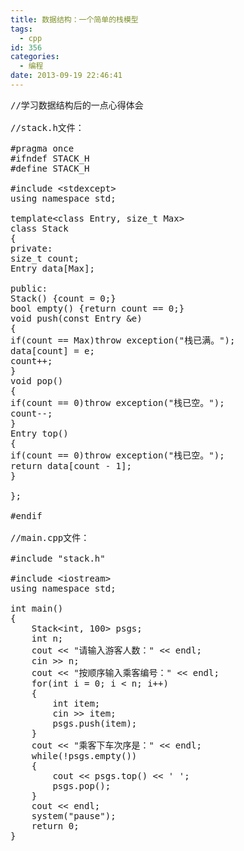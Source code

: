 ```yaml
---
title: 数据结构：一个简单的栈模型
tags:
  - cpp
id: 356
categories:
  - 编程
date: 2013-09-19 22:46:41
---
```


<pre>
//学习数据结构后的一点心得体会

//stack.h文件：

#pragma once
#ifndef STACK_H
#define STACK_H

#include &lt;stdexcept&gt;
using namespace std;

template&lt;class Entry, size_t Max&gt;
class Stack
{
private:
size_t count;
Entry data[Max];

public:
Stack() {count = 0;}
bool empty() {return count == 0;}
void push(const Entry &amp;e)
{
if(count == Max)throw exception("栈已满。");
data[count] = e;
count++;
}
void pop()
{
if(count == 0)throw exception("栈已空。");
count--;
}
Entry top()
{
if(count == 0)throw exception("栈已空。");
return data[count - 1];
}

};

#endif

//main.cpp文件：

#include "stack.h"

#include &lt;iostream&gt;
using namespace std;

int main()
{
	Stack&lt;int, 100&gt; psgs;
	int n;
	cout &lt;&lt; "请输入游客人数：" &lt;&lt; endl;
 	cin &gt;&gt; n;
	cout &lt;&lt; "按顺序输入乘客编号：" &lt;&lt; endl;
	for(int i = 0; i &lt; n; i++)
 	{
 		int item;
 		cin &gt;&gt; item;
		psgs.push(item);
	}
	cout &lt;&lt; "乘客下车次序是：" &lt;&lt; endl;
	while(!psgs.empty())
	{
		cout &lt;&lt; psgs.top() &lt;&lt; ' ';
		psgs.pop();
	}
	cout &lt;&lt; endl;
	system("pause");
	return 0;
}
</pre>